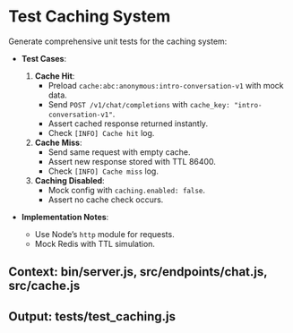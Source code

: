 # Test Caching System

Generate comprehensive unit tests for the caching system:

- **Test Cases**:
  1. **Cache Hit**:
     - Preload `cache:abc:anonymous:intro-conversation-v1` with mock data.
     - Send `POST /v1/chat/completions` with `cache_key: "intro-conversation-v1"`.
     - Assert cached response returned instantly.
     - Check `[INFO] Cache hit` log.
  2. **Cache Miss**:
     - Send same request with empty cache.
     - Assert new response stored with TTL 86400.
     - Check `[INFO] Cache miss` log.
  3. **Caching Disabled**:
     - Mock config with `caching.enabled: false`.
     - Assert no cache check occurs.

- **Implementation Notes**:
  - Use Node’s `http` module for requests.
  - Mock Redis with TTL simulation.

## Context: bin/server.js, src/endpoints/chat.js, src/cache.js
## Output: tests/test_caching.js

